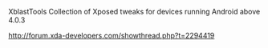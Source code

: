 XblastTools
Collection of Xposed tweaks for devices running Android above 4.0.3

http://forum.xda-developers.com/showthread.php?t=2294419